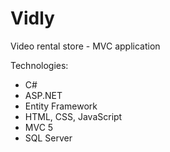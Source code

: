 # Vidly
Video rental store - MVC application

Technologies:
- C#
- ASP.NET
- Entity Framework
- HTML, CSS, JavaScript
- MVC 5
- SQL Server
